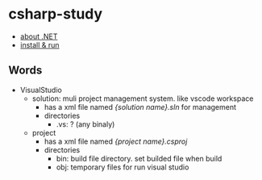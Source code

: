 # csharp-study

- [about .NET](./docs/aboutDotnet.md)
- [install & run](./docs/install.md)

## Words

- VisualStudio
  - solution: muli project management system. like vscode workspace
    - has a xml file named *{solution name}.sln* for management
    - directories
      - .vs: ? (any binaly)
  - project
    - has a xml file named *{project name}.csproj*
    - directories
      - bin: build file directory. set builded file when build
      - obj: temporary files for run visual studio
